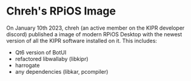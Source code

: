 # Chreh's RPiOS Image

On January 10th 2023, chreh (an active member on the KIPR developer discord) published a image of modern RPiOS Desktop with the newest version of all the KIPR software installed on it. This includes:

 - Qt6 version of BotUI
 - refactored libwallaby (libkipr)
 - harrogate
 - any dependencies (libkar, pcompiler)
